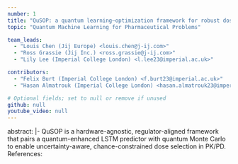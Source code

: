 ```yaml
---
number: 1
title: "QuSOP: a quantum learning–optimization framework for robust dose selection in early clinical development"
topic: "Quantum Machine Learning for Pharmaceutical Problems"

team_leads:
  - "Louis Chen (Jij Europe) <louis.chen@j-ij.com>"
  - "Ross Grassie (Jij Inc.) <ross.grassie@j-ij.com>"
  - "Lily Lee (Imperial College London) <l.lee23@imperial.ac.uk>"

contributors:
  - "Felix Burt (Imperial College London) <f.burt23@imperial.ac.uk>"
  - "Hasan Almatrouk (Imperial College London) <hasan.almatrouk23@imperial.ac.uk>"

# Optional fields; set to null or remove if unused
github: null
youtube_video: null
---
```


abstract: |-
  QuSOP is a hardware-agnostic, regulator-aligned framework that pairs a quantum-enhanced LSTM predictor with quantum Monte Carlo  to enable uncertainty-aware, chance-constrained dose selection in PK/PD. 
  References:

